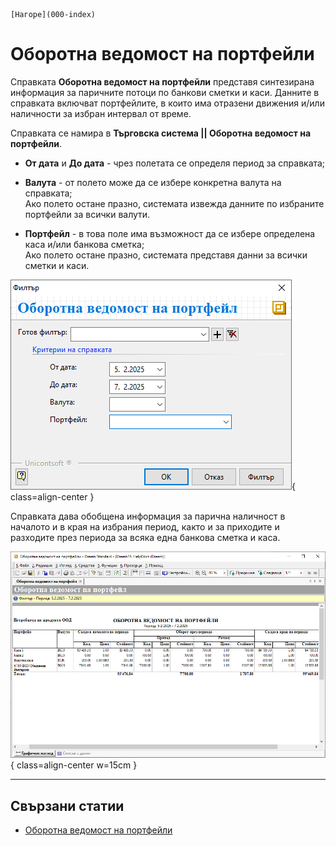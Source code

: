 ```{only} html
[Нагоре](000-index)
```

# **Оборотна ведомост на портфейли**

Справката **Оборотна ведомост на портфейли** представя синтезирана информация за паричните потоци по банкови сметки и каси. Данните в справката включват портфейлите, в които има отразени движения и/или наличности за избран интервал от време.  

Справката се намира в **Търговска система || Оборотна ведомост на портфейли**.

- **От дата** и **До дата** - чрез полетата се определя период за справката;  

- **Валута** - от полето може да се избере конкретна валута на справката;  
Ако полето остане празно, системата извежда данните по избраните портфейли за всички валути.  

- **Портфейл** - в това поле има възможност да се избере определена каса и/или банкова сметка;  
Ако полето остане празно, системата представя данни за всички сметки и каси.  

![](906-turnover-sheet-of-wallet1.png){ class=align-center }

Справката дава обобщена информация за парична наличност в началото и в края на избрания период, както и за приходите и разходите през периода за всяка една банкова сметка и каса.

![](906-turnover-sheet-of-wallet2.png){ class=align-center w=15cm }
___  
## Свързани статии

- [Оборотна ведомост на портфейли](https://www.unicontsoft.com/cms/node/161)